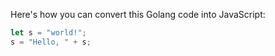 Here's how you can convert this Golang code into JavaScript:

```javascript
let s = "world!";
s = "Hello, " + s;
```

